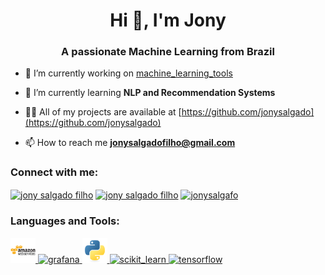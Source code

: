 <h1 align="center">Hi 👋, I'm Jony</h1>
<h3 align="center">A passionate Machine Learning from Brazil</h3>

- 🔭 I’m currently working on [machine_learning_tools](https://github.com/jonysalgado/machine_learning_tools)

- 🌱 I’m currently learning **NLP and Recommendation Systems**

- 👨‍💻 All of my projects are available at [https://github.com/jonysalgado](https://github.com/jonysalgado)

- 📫 How to reach me **jonysalgadofilho@gmail.com**

<h3 align="left">Connect with me:</h3>
<p align="left">
<a href="https://linkedin.com/in/jony salgado filho" target="blank"><img align="center" src="https://raw.githubusercontent.com/rahuldkjain/github-profile-readme-generator/master/src/images/icons/Social/linked-in-alt.svg" alt="jony salgado filho" height="30" width="40" /></a>
<a href="https://kaggle.com/jony salgado filho" target="blank"><img align="center" src="https://raw.githubusercontent.com/rahuldkjain/github-profile-readme-generator/master/src/images/icons/Social/kaggle.svg" alt="jony salgado filho" height="30" width="40" /></a>
<a href="https://www.leetcode.com/jonysalgafo" target="blank"><img align="center" src="https://raw.githubusercontent.com/rahuldkjain/github-profile-readme-generator/master/src/images/icons/Social/leet-code.svg" alt="jonysalgafo" height="30" width="40" /></a>
</p>

<h3 align="left">Languages and Tools:</h3>
<p align="left"> <a href="https://aws.amazon.com" target="_blank"> <img src="https://raw.githubusercontent.com/devicons/devicon/master/icons/amazonwebservices/amazonwebservices-original-wordmark.svg" alt="aws" width="40" height="40"/> </a> <a href="https://grafana.com" target="_blank"> <img src="https://www.vectorlogo.zone/logos/grafana/grafana-icon.svg" alt="grafana" width="40" height="40"/> </a> <a href="https://www.python.org" target="_blank"> <img src="https://raw.githubusercontent.com/devicons/devicon/master/icons/python/python-original.svg" alt="python" width="40" height="40"/> </a> <a href="https://scikit-learn.org/" target="_blank"> <img src="https://upload.wikimedia.org/wikipedia/commons/0/05/Scikit_learn_logo_small.svg" alt="scikit_learn" width="40" height="40"/> </a> <a href="https://www.tensorflow.org" target="_blank"> <img src="https://www.vectorlogo.zone/logos/tensorflow/tensorflow-icon.svg" alt="tensorflow" width="40" height="40"/> </a> </p>
